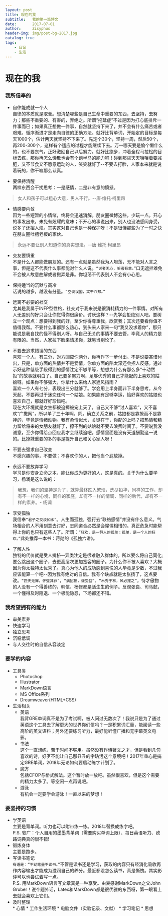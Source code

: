 ```yaml
---
layout: post
title: 现在的我
subtitle:   我的第一篇博文
date:       2017-07-01
author:     Zisyphus
header-img: img/post-bg-2017.jpg
catalog: true
tags:
    - 日记
    - 生活
---
```


#       现在的我


###     我所信奉的
*   自律能成就一个人  
    自律的本质就是取舍。想清楚哪些是自己生命中重要的东西，去坚持，去努力；那些不重要的、有害的，弃绝之。所谓“拖延症”不过是因为打心底排斥一件事而已；如果真正想做一件事，自然就坚持下来了，并不会有什么痛苦或者艰难。循序渐进才是走向自律的正确方法。就好比背单词，开始定的目标是每天1000个，估计两天就坚持不下来了。先定个30个，坚持一周，然后50个，再200-300个，这样有个适应的过程才能继续下去。万一哪天要是偷个懒什么的，也不要丧气，正好激励自己以后努力。就好比跑步，冲着全程马拉松的目标去练，那你再怎么懒散也会有个跑半马的能力吧！碰到那些天天嚷嚷着要减肥，又不节食又不愿意运动的人，笑笑就好了--不要去打脸，人家本来就是说着玩的，你干嘛那么认真。

*   要保持清醒  
    两样东西会干扰思考：一是感情，二是非有意的愤怒。

>  女人和孩子可以粗心大意，男人不行。--唐·维托·柯里昂
 
*   情感要内敛  
    因为一些短暂的小情绪，终将会迅速消解。朋友圈微博这些，少玩一点。开心的事发出来，未免有炫耀的意味；不开心的事说出来，别人也没法感同身受，说多了还招人烦。其实这对自己也是一种保护呀！不是很懂那些为了一时之快在朋友圈吐槽老板的家伙。

 > 永远不要让别人知道你的真实想法。--唐·维托·柯里昂

*   交友要慎重  
    不是什么人都能做朋友的。还有一点就是虽然我为人坦荡，无不能对人言之事，但是这不代表什么事都能对什么人说。`“说者无心，听者有意。”`口无遮拦难免不会被人故意曲解或者搬弄是非。你坦荡不代表别人不会有小心思。

*   保持适当的沉默与高冷  
    话说的越多，越没有分量。`“空谈误国，实干兴邦。”`

*   远离不必要的社交  
    尤其是我属于INFP型性格，社交对于我来说是很消耗精力的一件事情。对所有人无差别的好只会让你觉得你很廉价。讨厌这样？--先学会拒绝别人吧。要树立一个观点：想要得到我的好，至少你得尊重我，欣赏我；其次还要看你值不值得我帮。不要什么事都那么热心，到头来人家来一句“我又没求着你”，那只能说是我自找的怪不得别人呀。与自己无关的事情不要去管，毕竟人的精力是有限的。当然，人家拉下脸来请求你，就另当别论了。

*   不要去追求错误的东西  
    喜欢一个人，有三分，对方回应你两分，你再作下一步付出。不是说要吝惜付出，只是，单方面的热情并不是爱情，你单方面的陷太深还会招人反感。通过示好这种低级手段得到的感情注定不够平等，想想为什么有那么多“十动然拒”的故事就明白了。自己要多努力啊，足够优秀的自己才能配的上喜欢的姑娘呀。如果你不够强大，你拿什么来给人家遮风挡雨？  
    喜欢一个人有七分，表现出三分就够了。学会用上半身而非下半身思考。从今天起，不要再过于迷恋任何一个姑娘。如果能有足够幸运，恰好喜欢的姑娘也喜欢自己，那就好好珍惜吧。   
    现在大环境就是女生都被追捧被宠上天了，自己又不够“讨人喜欢”，又不喜欢“广撒网”，所以单了三十年啊，冏。确立关系之前，姑娘都是靠撩而不是靠捧的，毕竟是情绪动物。我有柔情似水，关键在于，你配的上吗？把热情和精力留给将来的女朋友就好了，撩不到的姑娘就不要去浪费时间了。不要说我没诚意，至少你得给点回应我才会继续追吧。感情里面是没有天道酬勤这一说的。比撩妹重要的多的事是提升自己和关心家人呀！

*   不要去强求自己改变  
    不感兴趣的事，不要做；不喜欢你的人，把他当个屁放掉。

*   永远不要放弃学习  
    学习是你安身立命之本，能让你成为更好的人，这是真的。关于为什么要学习，杨澜是这么说的：

 > 我想，我们的坚持是为了，就算最终跌入繁琐，洗尽铅华，同样的工作，却有不一样的心境，同样的家庭，却有不一样的情调，同样的后代，却有不一样的素养。- 杨澜

*   享受孤独  
    我信奉`“君子之交淡如水”`。人生而孤独，强行去“联络感情”并没有什么意义。气场相合的人不用刻意去讨好，志同道合必然是会惺惺相惜的。真正危急时能帮得上你的也只有这些人了。所谓：`“狂欢，是一群人的孤单；孤单，是一个人的狂欢。”`此处推荐一本书：蒋勋的《孤独六讲》。

*   了解人性  
    独特的代价就是受人排挤--异类注定是很难融入群体的。所以要么将自己同化;要么跳出这个圈子，去更高层次更加宽容的圈子。为什么你不被人喜欢？大概因为你太独特太优秀了。真心为他人的成功感到喜悦的人毕竟是少数，不过我应该能算一个吧--因为我有绝对的自信。我有个缺点就是太张扬了，这点要改。`“匹夫无罪，怀璧其罪”`，`“满招损，谦受益”`、`“木秀于林，风必摧之”`，恃才傲物的人没有一个得善终的，韩信、杨修都是活生生的例子。反观张良、司马懿，一个懂得及时隐退、一个极能隐忍，下场都还不错。


###     我希望拥有的能力
*   审美素养
*   快速学习
*   独立思考
*   沉稳低调
*   与人交往时的自信从容淡定

###     要学的内容
*   工具类
    *   Photoshop
    *   Illustrator
    *   MarkDown语言
    *   MS Office系列
    *   Dreamweaver(HTML+CSS)
*   生活相关
    *   英语  
        我背GRE单词真不是为了考试啊，被人问过无数次了！我说只是为了通过英语这个工具去了解更大的世界你们信吗？一是积累词汇量，能阅读一些高阶的英文语料；另外还要练习听力，最好能听懂广播和无字幕英文电影。
    *   书法  
        这个一直想练，苦于时间不够用。虽然没有作诗著文之才，但是看到几句喜欢的诗，好歹不能让自己那丑丑的字玷污这个意境吧！2017年重心是搞定GRE单词，2018年无论如何要启动练字计划了。
    *   魔方  
        包括CFOP与桥式解法。这个暂时放一放吧。虽然很喜欢，但是这个需要的精力太多了。等空闲一点再说吧。
    *   游泳  
        有机会一定要学会游泳！一直以来的梦想！

###     要坚持的习惯
 *   学英语  
    主要是背单词。听力也可以附带练一练。2018年替换成练字吧。  
    P.S. 软广：个人自用的墨墨背单词（需要购买单词上限）、每日英语听力、欧路词典真的很不错!
 *   锻炼身体  
    主要是跑步。
 *   写读书笔记  
    `有道是：“不动笔墨不读书。”`不管是读书还是学习，获取的内容只有经消化吸收再作内容输出才能成为滋润自己的养分。最近都没怎么读书，真是惭愧。其实影评可以也尝试着写一点。  
    P.S. 用MarkDown语言写文章真是一种享受。由衷感谢MarkDown之父John Gruber！说个题外话，Latex和MarkDown都是很优雅的东西呀，第一眼看上去就会喜欢上它们。
 *   及时整理  
    *   心情
    *   工作生活环境
    *   电脑文件（实验记录、文献）
    *   学习笔记
    *   思想